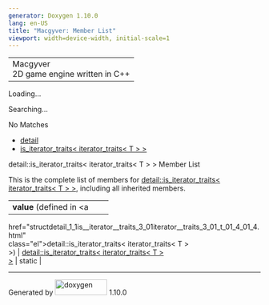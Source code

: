 ```yaml
---
generator: Doxygen 1.10.0
lang: en-US
title: "Macgyver: Member List"
viewport: width=device-width, initial-scale=1
---
```


<div id="top">

<div id="titlearea">

<table data-cellspacing="0" data-cellpadding="0">
<colgroup>
<col style="width: 100%" />
</colgroup>
<tbody>
<tr id="projectrow" class="odd">
<td id="projectalign"><div id="projectname">
Macgyver
</div>
<div id="projectbrief">
2D game engine written in C++
</div></td>
</tr>
</tbody>
</table>

</div>

<div id="main-nav">

</div>

<div id="MSearchSelectWindow"
onmouseover="return searchBox.OnSearchSelectShow()"
onmouseout="return searchBox.OnSearchSelectHide()"
onkeydown="return searchBox.OnSearchSelectKey(event)">

</div>

<div id="MSearchResultsWindow">

<div id="MSearchResults">

<div class="SRPage">

<div id="SRIndex">

<div id="SRResults">

</div>

<div id="Loading" class="SRStatus">

Loading...

</div>

<div id="Searching" class="SRStatus">

Searching...

</div>

<div id="NoMatches" class="SRStatus">

No Matches

</div>

</div>

</div>

</div>

</div>

<div id="nav-path" class="navpath">

- <a href="namespacedetail.html" class="el">detail</a>
- <a
  href="structdetail_1_1is__iterator__traits_3_01iterator__traits_3_01_t_01_4_01_4.html"
  class="el">is_iterator_traits&lt; iterator_traits&lt; T &gt; &gt;</a>

</div>

</div>

<div class="header">

<div class="headertitle">

<div class="title">

detail::is_iterator_traits\< iterator_traits\< T \> \> Member List

</div>

</div>

</div>

<div class="contents">

This is the complete list of members for <a
href="structdetail_1_1is__iterator__traits_3_01iterator__traits_3_01_t_01_4_01_4.html"
class="el">detail::is_iterator_traits&lt; iterator_traits&lt; T &gt;
&gt;</a>, including all inherited members.

|                                                                                        |                                                                                        |                                    |
|----------------------------------------------------------------------------------------|----------------------------------------------------------------------------------------|------------------------------------|
| **value** (defined in <a                                                               
 href="structdetail_1_1is__iterator__traits_3_01iterator__traits_3_01_t_01_4_01_4.html"  
 class="el">detail::is_iterator_traits&lt; iterator_traits&lt; T &gt;                    
 &gt;</a>)                                                                               | <a                                                                                     
                                                                                          href="structdetail_1_1is__iterator__traits_3_01iterator__traits_3_01_t_01_4_01_4.html"  
                                                                                          class="el">detail::is_iterator_traits&lt; iterator_traits&lt; T &gt;                    
                                                                                          &gt;</a>                                                                                | <span class="mlabel">static</span> |

</div>

------------------------------------------------------------------------

<span class="small">Generated
by [<img src="doxygen.svg" class="footer" width="104" height="31"
alt="doxygen" />](https://www.doxygen.org/index.html) 1.10.0</span>
